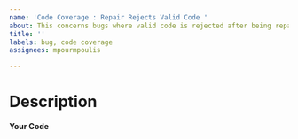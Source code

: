 ```yaml
---
name: 'Code Coverage : Repair Rejects Valid Code '
about: This concerns bugs where valid code is rejected after being repaired
title: ''
labels: bug, code coverage
assignees: mpourmpoulis

---
```


<!--In a nutshell what is going on under the hood is

- the plug-in tries first to parse your code Without making any modification. If The ASD module does not complain, we are good to go!
- however if there are errors, it will tokenize your code and will deploy various heuristics in order to fix as many problems as possible
Unfortunately, it will occasionally make Mistakes and Intervene in a way that may break some piece of syntactically correct code. If you're facing such a problem( for instance getting the pop-up message within the invalid syntax warning in a correct line), Is the correct issue type for you!

Please note that for the reasons explained above these bugs can be very subtle, appearing only when there is another error somewhere in the code!
-->




# Description

<!-- enter  a short description of the problem And What ever information You'd like to include but does not become apparent from the examples below-->



<!-- providing the snippet of Syntactically correct code for which repair produces an invalid output Could be helpful Or you can upload to gif if you prefer instead-->

**Your Code**


```python

```

<!-- Optionally providing the corrected code as output in the console (Ctr + \`l) Could also be helpful

**Repair Output**

```python

```
-->
